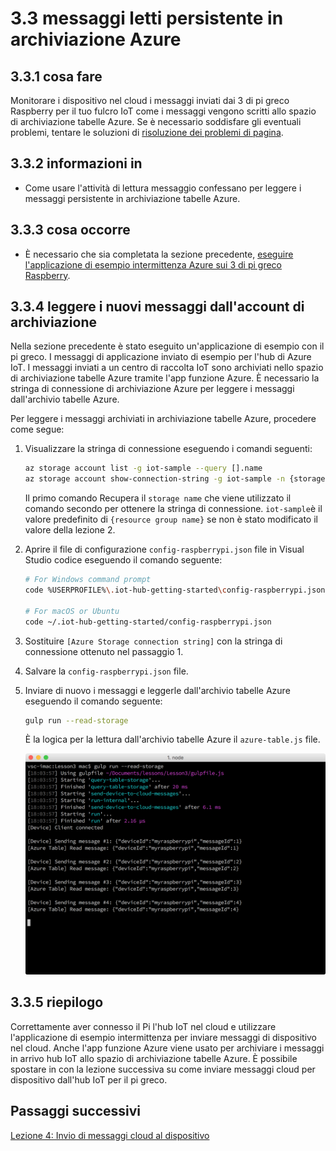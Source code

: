<properties
 pageTitle="Leggere i messaggi persistente in archiviazione Azure | Microsoft Azure"
 description="Monitorare i messaggi di dispositivo nel cloud quando vengono scritti allo spazio di archiviazione tabelle Azure."
 services="iot-hub"
 documentationCenter=""
 authors="shizn"
 manager="timlt"
 tags=""
 keywords=""/>

<tags
 ms.service="iot-hub"
 ms.devlang="multiple"
 ms.topic="article"
 ms.tgt_pltfrm="na"
 ms.workload="na"
 ms.date="10/21/2016"
 ms.author="xshi"/>

# <a name="33-read-messages-persisted-in-azure-storage"></a>3.3 messaggi letti persistente in archiviazione Azure

## <a name="331-what-will-you-do"></a>3.3.1 cosa fare

Monitorare i dispositivo nel cloud i messaggi inviati dai 3 di pi greco Raspberry per il tuo fulcro IoT come i messaggi vengono scritti allo spazio di archiviazione tabelle Azure. Se è necessario soddisfare gli eventuali problemi, tentare le soluzioni di [risoluzione dei problemi di pagina](iot-hub-raspberry-pi-kit-node-troubleshooting.md).

## <a name="332-what-will-you-learn"></a>3.3.2 informazioni in

- Come usare l'attività di lettura messaggio confessano per leggere i messaggi persistente in archiviazione tabelle Azure.

## <a name="333-what-do-you-need"></a>3.3.3 cosa occorre

- È necessario che sia completata la sezione precedente, [eseguire l'applicazione di esempio intermittenza Azure sui 3 di pi greco Raspberry](iot-hub-raspberry-pi-kit-node-lesson3-run-azure-blink.md).

## <a name="334-read-new-messages-from-your-storage-account"></a>3.3.4 leggere i nuovi messaggi dall'account di archiviazione

Nella sezione precedente è stato eseguito un'applicazione di esempio con il pi greco. I messaggi di applicazione inviato di esempio per l'hub di Azure IoT. I messaggi inviati a un centro di raccolta IoT sono archiviati nello spazio di archiviazione tabelle Azure tramite l'app funzione Azure. È necessario la stringa di connessione di archiviazione Azure per leggere i messaggi dall'archivio tabelle Azure.

Per leggere i messaggi archiviati in archiviazione tabelle Azure, procedere come segue:

1. Visualizzare la stringa di connessione eseguendo i comandi seguenti:

    ```bash
    az storage account list -g iot-sample --query [].name
    az storage account show-connection-string -g iot-sample -n {storage name}
    ```

    Il primo comando Recupera il `storage name` che viene utilizzato il comando secondo per ottenere la stringa di connessione. `iot-sample`è il valore predefinito di `{resource group name}` se non è stato modificato il valore della lezione 2.

2. Aprire il file di configurazione `config-raspberrypi.json` file in Visual Studio codice eseguendo il comando seguente:

    ```bash
    # For Windows command prompt
    code %USERPROFILE%\.iot-hub-getting-started\config-raspberrypi.json

    # For macOS or Ubuntu
    code ~/.iot-hub-getting-started/config-raspberrypi.json
    ```

3. Sostituire `[Azure Storage connection string]` con la stringa di connessione ottenuto nel passaggio 1.
4. Salvare la `config-raspberrypi.json` file.
5. Inviare di nuovo i messaggi e leggerle dall'archivio tabelle Azure eseguendo il comando seguente:

    ```bash
    gulp run --read-storage
    ```

    È la logica per la lettura dall'archivio tabelle Azure il `azure-table.js` file.

    ![confessano eseguita lettura spazio di archiviazione](media/iot-hub-raspberry-pi-lessons/lesson3/gulp_read_message.png)

## <a name="335-summary"></a>3.3.5 riepilogo

Correttamente aver connesso il Pi l'hub IoT nel cloud e utilizzare l'applicazione di esempio intermittenza per inviare messaggi di dispositivo nel cloud. Anche l'app funzione Azure viene usato per archiviare i messaggi in arrivo hub IoT allo spazio di archiviazione tabelle Azure. È possibile spostare in con la lezione successiva su come inviare messaggi cloud per dispositivo dall'hub IoT per il pi greco.

## <a name="next-steps"></a>Passaggi successivi

[Lezione 4: Invio di messaggi cloud al dispositivo](iot-hub-raspberry-pi-kit-node-lesson4-send-cloud-to-device-messages.md)
